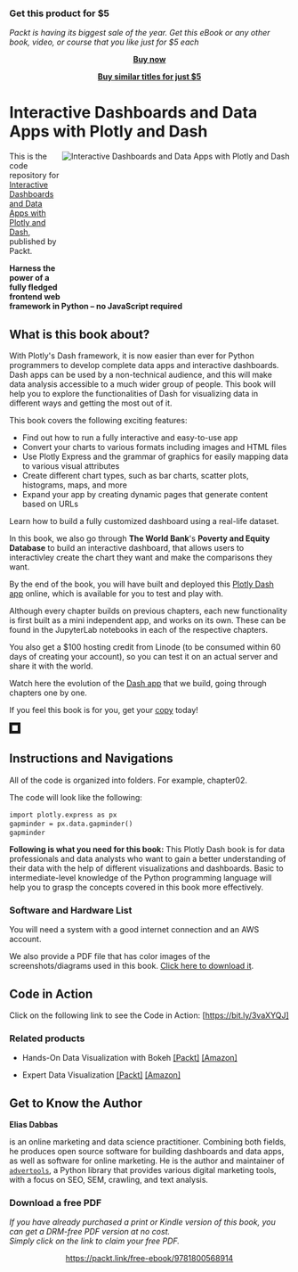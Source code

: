 
### Get this product for $5

<i>Packt is having its biggest sale of the year. Get this eBook or any other book, video, or course that you like just for $5 each</i>


<b><p align='center'>[Buy now](https://packt.link/9781800568914)</p></b>


<b><p align='center'>[Buy similar titles for just $5](https://subscription.packtpub.com/search)</p></b>


# Interactive Dashboards and Data Apps with Plotly and Dash

<a href="https://www.packtpub.com/product/interactive-dashboards-and-data-apps-with-plotly-and-dash/9781800568914?utm_source=github&utm_medium=repository&utm_campaign=9781800568914"><img src="https://static.packt-cdn.com/products/9781800568914/cover/smaller" alt="Interactive Dashboards and Data Apps with Plotly and Dash" height="256px" align="right"></a>

This is the code repository for [Interactive Dashboards and Data Apps with Plotly and Dash](https://www.packtpub.com/product/interactive-dashboards-and-data-apps-with-plotly-and-dash/9781800568914?utm_source=github&utm_medium=repository&utm_campaign=9781800568914), published by Packt.

**Harness the power of a fully fledged frontend web framework in Python – no JavaScript required**

## What is this book about?
With Plotly's Dash framework, it is now easier than ever for Python programmers to develop complete data apps and interactive dashboards. Dash apps can be used by a non-technical audience, and this will make data analysis accessible to a much wider group of people. This book will help you to explore the functionalities of Dash for visualizing data in different ways and getting the most out of it.

This book covers the following exciting features: 
* Find out how to run a fully interactive and easy-to-use app
* Convert your charts to various formats including images and HTML files
* Use Plotly Express and the grammar of graphics for easily mapping data to various visual attributes
* Create different chart types, such as bar charts, scatter plots, histograms, maps, and more
* Expand your app by creating dynamic pages that generate content based on URLs

Learn how to build a fully customized dashboard using a real-life dataset.

In this book, we also go through **The World Bank**'s **Poverty and Equity Database** to build
an interactive dashboard, that allows users to interactivley create the chart
they want and make the comparisons they want.

By the end of the book, you will have built and deployed this
[Plotly Dash app](https://povertydata.org) online, which is available for you to test and play with.

Although every chapter builds on previous chapters, each new functionality is
first built as a mini independent app, and works on its own. These can be found
in the JupyterLab notebooks in each of the respective chapters.

You also get a $100 hosting credit from Linode (to be consumed within 60 days of creating your account), so you can test it on an actual server and share it with the world.

Watch here the evolution of the [Dash app](https://www.youtube.com/watch?v=lIWU6IwWAxw) that we build, going through chapters one by one.

If you feel this book is for you, get your [copy](https://www.amazon.com/dp/B08XMW45VY) today!

<a href="https://www.packtpub.com/?utm_source=github&utm_medium=banner&utm_campaign=GitHubBanner"><img src="https://raw.githubusercontent.com/PacktPublishing/GitHub/master/GitHub.png" alt="https://www.packtpub.com/" border="5" /></a>

## Instructions and Navigations
All of the code is organized into folders. For example, chapter02.

The code will look like the following:
```
import plotly.express as px
gapminder = px.data.gapminder()
gapminder
```

**Following is what you need for this book:**
This Plotly Dash book is for data professionals and data analysts who want to gain a better understanding of their data with the help of different visualizations and dashboards. Basic to intermediate-level knowledge of the Python programming language will help you to grasp the concepts covered in this book more effectively.

### Software and Hardware List

You will need a system with a good internet connection and an AWS account.

We also provide a PDF file that has color images of the screenshots/diagrams used in this book. [Click here to download it](https://static.packt-cdn.com/downloads/9781800568914_ColorImages.pdf). 

## Code in Action

Click on the following link to see the Code in Action: [https://bit.ly/3vaXYQJ]

### Related products <Other books you may enjoy>
* Hands-On Data Visualization with Bokeh [[Packt]](https://www.packtpub.com/product/hands-on-data-visualization-with-bokeh/9781789135404) [[Amazon]](https://www.amazon.com/dp/B07DWG4T95)

* Expert Data Visualization [[Packt]](https://subscription.packtpub.com/book/web-development/9781786463494) [[Amazon]](https://www.amazon.com/dp/1786463490)

## Get to Know the Author
**Elias Dabbas**

is an online marketing and data science practitioner. Combining both fields, he produces open source software for building dashboards and data apps, as well as software for online marketing. He is the author and maintainer of [`advertools`](https://github.com/eliasdabbas/advertools), a Python library that provides various digital marketing tools, with a focus on SEO, SEM, crawling, and text analysis.




### Download a free PDF

 <i>If you have already purchased a print or Kindle version of this book, you can get a DRM-free PDF version at no cost.<br>Simply click on the link to claim your free PDF.</i>
<p align="center"> <a href="https://packt.link/free-ebook/9781800568914">https://packt.link/free-ebook/9781800568914 </a> </p>